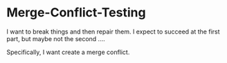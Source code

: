 # Merge-Conflict-Testing
I want to break things and then repair them. I expect to succeed at the first part, but maybe not the second ....

Specifically, I want create a merge conflict.
